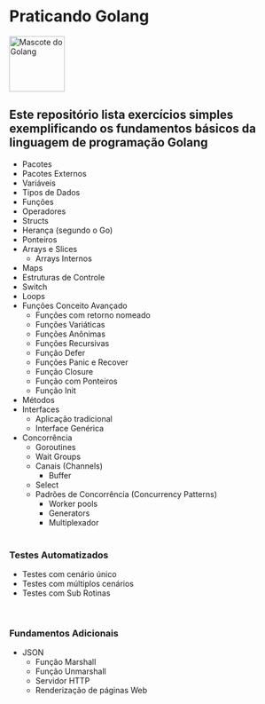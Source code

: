 # Praticando Golang

<img src="https://lh4.googleusercontent.com/TE9L5ckBZPrIMg90nWjMuPAewrO3f3mRh3eWX_nPtnIcrtJNVKPEbpqgyls-Q-lpipYONFlemgz57-N5uWgTk3l21Gdr0e_htYziuW1VgkP7FWZPJQtSIiqY5Z1FahXdGSKbEM2_=s0" alt="Mascote do Golang" style="height: 100px; width:100px;"/>

Este repositório lista exercícios simples exemplificando os fundamentos básicos da linguagem de programação Golang
---
* Pacotes
* Pacotes Externos
* Variáveis
* Tipos de Dados
* Funções
* Operadores
* Structs
* Herança (segundo o Go)
* Ponteiros
* Arrays e Slices
  * Arrays Internos
* Maps
* Estruturas de Controle
* Switch
* Loops
* Funções Conceito Avançado
  * Funções com retorno nomeado
  * Funções Variáticas
  * Funções Anônimas
  * Funções Recursivas
  * Função Defer
  * Funções Panic e Recover
  * Função Closure
  * Função com Ponteiros
  * Função Init
* Métodos
* Interfaces
  * Aplicação tradicional
  * Interface Genérica
* Concorrência
  * Goroutines
  * Wait Groups
  * Canais (Channels)
    * Buffer
  * Select
  * Padrões de Concorrência (Concurrency Patterns)
    * Worker pools
    * Generators
    * Multiplexador<br/>
  <br/>
### Testes Automatizados
  * Testes com cenário único
  * Testes com múltiplos cenários
  * Testes com Sub Rotinas<br/>
  <br/>

### Fundamentos Adicionais

  * JSON
    * Função Marshall
    * Função Unmarshall
    * Servidor HTTP
    * Renderização de páginas Web
  